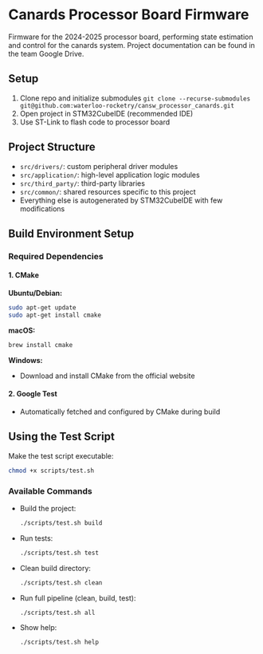 # Canards Processor Board Firmware

 Firmware for the 2024-2025 processor board, performing state estimation and control for the canards system.
 Project documentation can be found in the team Google Drive.

## Setup
1. Clone repo and initialize submodules `git clone --recurse-submodules git@github.com:waterloo-rocketry/cansw_processor_canards.git`
2. Open project in STM32CubeIDE (recommended IDE)
3. Use ST-Link to flash code to processor board

## Project Structure
- `src/drivers/`: custom peripheral driver modules
- `src/application/`: high-level application logic modules
- `src/third_party/`: third-party libraries
- `src/common/`: shared resources specific to this project
- Everything else is autogenerated by STM32CubeIDE with few modifications


## Build Environment Setup

### Required Dependencies

#### 1. CMake

**Ubuntu/Debian:**

```bash
sudo apt-get update
sudo apt-get install cmake
```

**macOS:**

```bash
brew install cmake
```

**Windows:**

- Download and install CMake from the official website

#### 2. Google Test

- Automatically fetched and configured by CMake during build

## Using the Test Script

Make the test script executable:

```bash
chmod +x scripts/test.sh
```

### Available Commands

- Build the project:

  ```bash
  ./scripts/test.sh build
  ```

- Run tests:

  ```bash
  ./scripts/test.sh test
  ```

- Clean build directory:

  ```bash
  ./scripts/test.sh clean
  ```

- Run full pipeline (clean, build, test):

  ```bash
  ./scripts/test.sh all
  ```

- Show help:

  ```bash
  ./scripts/test.sh help
  ```
